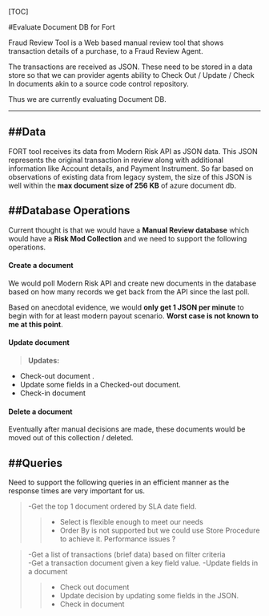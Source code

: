 [TOC]

#Evaluate Document DB for Fort

Fraud Review Tool is a Web based manual review tool that shows transaction details of a purchase, to a Fraud Review Agent.

The transactions are received as JSON. These need to be stored in a data store so that we can provider agents ability to Check Out / Update / Check In documents akin to a source code control repository. 

Thus we are currently evaluating Document DB.

----------


##Data
-------------

FORT tool receives its data from Modern Risk API as JSON data. This JSON represents the original transaction in review along with additional information like Account details, and Payment Instrument. So far based on observations of existing data from legacy system, the size of this JSON is well within the **max document size of 256 KB** of azure document db.

##Database Operations
-------------

Current thought is that we would have a  **Manual Review database** which would have a **Risk Mod Collection** and we need to support the following operations. 

#### <i class="icon-file"></i> Create a document

We would poll Modern Risk API and create new documents in the database based on how many records we get back from the API since the last poll. 

Based on anecdotal evidence, we would **only get 1 JSON per minute** to begin with for at least modern payout scenario. **Worst case is not known to me at this point**.

#### <i class="icon-upload"></i>Update document
> **Updates:**
 - Check-out document .  
 - Update some fields in a Checked-out document. 
 - Check-in document  

#### <i class="icon-trash"></i> Delete a document

Eventually after manual decisions are made, these documents would be moved out of this collection / deleted. 

##Queries
-------------------

Need to support the following queries in an efficient manner as the response times are very important for us. 

>-Get the top 1 document ordered by SLA date field. 
>>- Select is flexible enough to meet our needs
>>- Order By is not supported but we could use Store Procedure to achieve it. Performance issues ?

>-Get a list of transactions (brief data) based on filter criteria  
>-Get a  transaction document given a key field value.
>-Update fields in a document  
>> - Check out document  
> >- Update decision by updating some fields in the JSON.
>> - Check in document 
